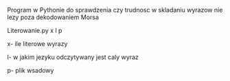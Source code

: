 Program w Pythonie do sprawdzenia czy trudnosc w skladaniu wyrazow nie lezy poza dekodowaniem Morsa

Literowanie.py x l p


x- ile literowe wyrazy

l- w jakim jezyku odczytywany jest caly wyraz

p- plik wsadowy


